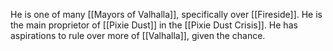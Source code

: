 He is one of many [[Mayors of Valhalla]], specifically over [[Fireside]]. He is the main proprietor of [[Pixie Dust]] in the [[Pixie Dust Crisis]].  He has aspirations to rule over more of [[Valhalla]], given the chance.
